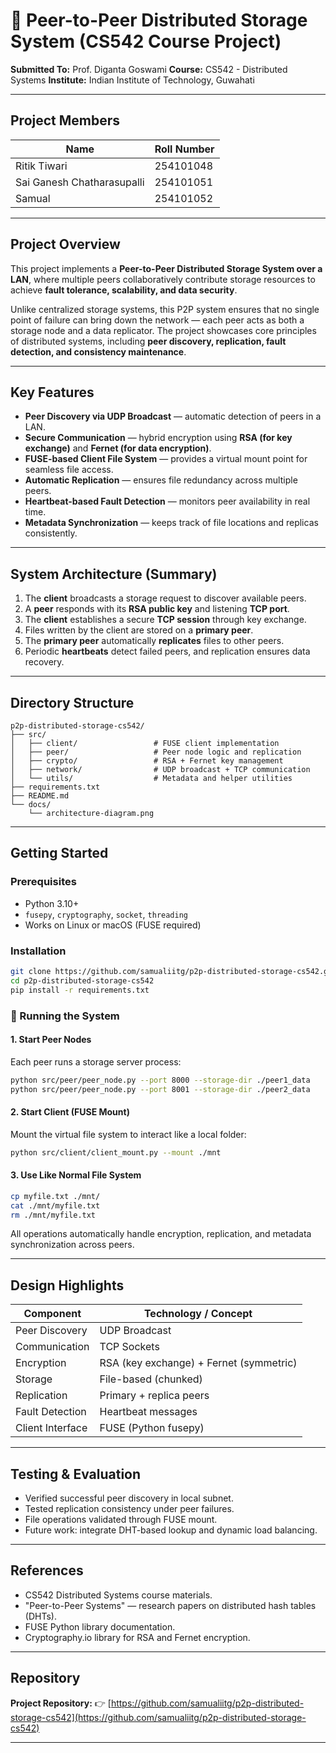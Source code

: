 # 🧩 Peer-to-Peer Distributed Storage System (CS542 Course Project)

**Submitted To:** Prof. Diganta Goswami 
**Course:** CS542 - Distributed Systems 
**Institute:** Indian Institute of Technology, Guwahati 

---

## Project Members

| Name                       | Roll Number |
|----------------------------|--------------|
| Ritik Tiwari               | 254101048    |
| Sai Ganesh Chatharasupalli | 254101051    |
| Samual                     | 254101052    |

---

## Project Overview

This project implements a **Peer-to-Peer Distributed Storage System over a LAN**, where multiple peers collaboratively contribute storage resources to achieve **fault tolerance, scalability, and data security**.

Unlike centralized storage systems, this P2P system ensures that no single point of failure can bring down the network — each peer acts as both a storage node and a data replicator. The project showcases core principles of distributed systems, including **peer discovery, replication, fault detection, and consistency maintenance**.

---

## Key Features

- **Peer Discovery via UDP Broadcast** — automatic detection of peers in a LAN. 
- **Secure Communication** — hybrid encryption using **RSA (for key exchange)** and **Fernet (for data encryption)**. 
- **FUSE-based Client File System** — provides a virtual mount point for seamless file access. 
- **Automatic Replication** — ensures file redundancy across multiple peers. 
- **Heartbeat-based Fault Detection** — monitors peer availability in real time. 
- **Metadata Synchronization** — keeps track of file locations and replicas consistently. 

---

## System Architecture (Summary)

1. The **client** broadcasts a storage request to discover available peers. 
2. A **peer** responds with its **RSA public key** and listening **TCP port**. 
3. The **client** establishes a secure **TCP session** through key exchange. 
4. Files written by the client are stored on a **primary peer**. 
5. The **primary peer** automatically **replicates** files to other peers. 
6. Periodic **heartbeats** detect failed peers, and replication ensures data recovery. 

---

## Directory Structure

```
p2p-distributed-storage-cs542/
├── src/
│   ├── client/                 # FUSE client implementation
│   ├── peer/                   # Peer node logic and replication
│   ├── crypto/                 # RSA + Fernet key management
│   ├── network/                # UDP broadcast + TCP communication
│   └── utils/                  # Metadata and helper utilities
├── requirements.txt
├── README.md
└── docs/
    └── architecture-diagram.png
```

---

## Getting Started

### Prerequisites
- Python 3.10+ 
- `fusepy`, `cryptography`, `socket`, `threading` 
- Works on Linux or macOS (FUSE required)

###  Installation
```bash
git clone https://github.com/samualiitg/p2p-distributed-storage-cs542.git
cd p2p-distributed-storage-cs542
pip install -r requirements.txt
```

### 🚀 Running the System

#### 1. Start Peer Nodes
Each peer runs a storage server process:
```bash
python src/peer/peer_node.py --port 8000 --storage-dir ./peer1_data
python src/peer/peer_node.py --port 8001 --storage-dir ./peer2_data
```

#### 2. Start Client (FUSE Mount)
Mount the virtual file system to interact like a local folder:
```bash
python src/client/client_mount.py --mount ./mnt
```

#### 3. Use Like Normal File System
```bash
cp myfile.txt ./mnt/
cat ./mnt/myfile.txt
rm ./mnt/myfile.txt
```

All operations automatically handle encryption, replication, and metadata synchronization across peers.

---

##  Design Highlights

| Component | Technology / Concept |
|------------|----------------------|
| Peer Discovery | UDP Broadcast |
| Communication | TCP Sockets |
| Encryption | RSA (key exchange) + Fernet (symmetric) |
| Storage | File-based (chunked) |
| Replication | Primary + replica peers |
| Fault Detection | Heartbeat messages |
| Client Interface | FUSE (Python fusepy) |

---

## Testing & Evaluation

- Verified successful peer discovery in local subnet. 
- Tested replication consistency under peer failures. 
- File operations validated through FUSE mount. 
- Future work: integrate DHT-based lookup and dynamic load balancing.

---

## References

- CS542 Distributed Systems course materials. 
- "Peer-to-Peer Systems" — research papers on distributed hash tables (DHTs). 
- FUSE Python library documentation. 
- Cryptography.io library for RSA and Fernet encryption.

---

## Repository

**Project Repository:** 
👉 [https://github.com/samualiitg/p2p-distributed-storage-cs542](https://github.com/samualiitg/p2p-distributed-storage-cs542)

---
